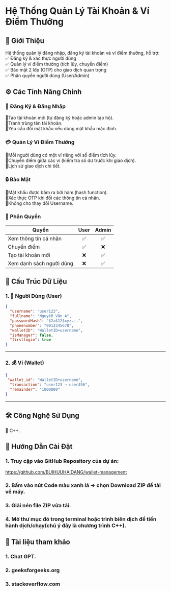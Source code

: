 # **Hệ Thống Quản Lý Tài Khoản & Ví Điểm Thưởng**  
## 📌 Giới Thiệu  
Hệ thống quản lý đăng nhập, đăng ký tài khoản và ví điểm thưởng, hỗ trợ:  
✅ Đăng ký & xác thực người dùng  
✅ Quản lý ví điểm thưởng (tích lũy, chuyển điểm)  
✅ Bảo mật 2 lớp (OTP) cho giao dịch quan trọng  
✅ Phân quyền người dùng (User/Admin)  
## ⚙️ Các Tính Năng Chính  
### 🔐 Đăng Ký & Đăng Nhập  
:radio_button:Tạo tài khoản mới (tự đăng ký hoặc admin tạo hộ).  
:radio_button:Tránh trùng tên tài khoản.  
:radio_button:Yêu cầu đổi mật khẩu nếu dùng mật khẩu mặc định.  
### 💳 Quản Lý Ví Điểm Thưởng  
:radio_button:Mỗi người dùng có một ví riêng với số điểm tích lũy.  
:radio_button:Chuyển điểm giữa các ví (kiểm tra số dư trước khi giao dịch).  
:radio_button:Lịch sử giao dịch chi tiết.  
### 🔒 Bảo Mật  
:radio_button:Mật khẩu được băm ra bởi hàm (hash function).  
:radio_button:Xác thực OTP khi đổi các thông tin cá nhân.  
:radio_button:Không cho thay đổi Username.  
### 👥 Phân Quyền

| **Quyền**                   | **User** | **Admin** |
|-----------------------------|:--------:|:---------:|
| Xem thông tin cá nhân       | ✅       | ✅        |
| Chuyển điểm                 | ✅       | ❌        |
| Tạo tài khoản mới           | ❌       | ✅        |
| Xem danh sách người dùng    | ❌       | ✅        |  

## 📂 Cấu Trúc Dữ Liệu  
### 1. 👤 Người Dùng (User)

```json
{
  "username": "user123",
  "fullname": "Nguyễn Văn A",
  "passwordHash": "$2a$12$xyz...",
  "phonenumber": "0912345678",
  "walletID": "WalletID+username",
  "isManager": false,
  "firstlogin": true
}
```

---

### 2. 💰 Ví (Wallet)

```json
{
 "wallet_id": "WalletID+username",
  "transaction": "user123 → user456",
  "remainder": "1000000"
}
```

---  
## 🛠️ Công Nghệ Sử Dụng  
:radio_button: C++.  
## 🚀 Hướng Dẫn Cài Đặt  
### 1. Truy cập vào GitHub Repository của dự án:
https://github.com/BUIHUUHAIDANG/wallet-management  
### 2. Bấm vào nút Code màu xanh lá → chọn Download ZIP để tải về máy.  
### 3. Giải nén file ZIP vừa tải.
### 4. Mở thư mục đó trong terminal hoặc trình biên dịch để tiến hành dịch/chạy(chú ý đây là chương trình C++).  
## 📜 Tài liệu tham khảo
### 1. Chat GPT.  
### 2. geeksforgeeks.org  
### 3. stackoverflow.com  


